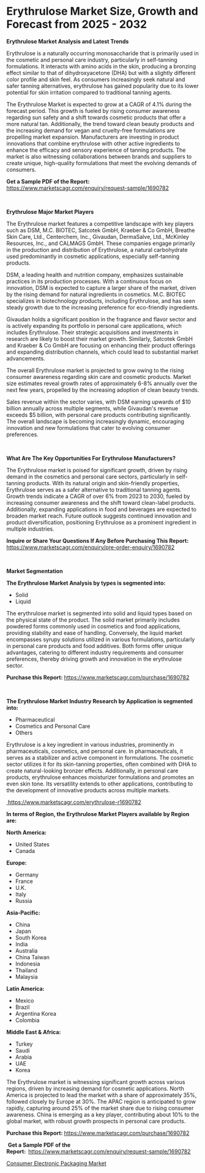 <p><h1>Erythrulose Market Size, Growth and Forecast from 2025 - 2032</h1></p><p><strong>Erythrulose Market Analysis and Latest Trends</strong></p>
<p><p>Erythrulose is a naturally occurring monosaccharide that is primarily used in the cosmetic and personal care industry, particularly in self-tanning formulations. It interacts with amino acids in the skin, producing a bronzing effect similar to that of dihydroxyacetone (DHA) but with a slightly different color profile and skin feel. As consumers increasingly seek natural and safer tanning alternatives, erythrulose has gained popularity due to its lower potential for skin irritation compared to traditional tanning agents.</p><p>The Erythrulose Market is expected to grow at a CAGR of 4.1% during the forecast period. This growth is fueled by rising consumer awareness regarding sun safety and a shift towards cosmetic products that offer a more natural tan. Additionally, the trend toward clean beauty products and the increasing demand for vegan and cruelty-free formulations are propelling market expansion. Manufacturers are investing in product innovations that combine erythrulose with other active ingredients to enhance the efficacy and sensory experience of tanning products. The market is also witnessing collaborations between brands and suppliers to create unique, high-quality formulations that meet the evolving demands of consumers.</p></p>
<p><strong>Get a Sample PDF of the Report:&nbsp;</strong> <a href="https://www.marketscagr.com/enquiry/request-sample/1690782?utm_campaign=1166&utm_medium=2&utm_source=Github&utm_content=ia&utm_term=26032025&utm_id=erythrulose">https://www.marketscagr.com/enquiry/request-sample/1690782</a></p>
<p>&nbsp;</p>
<p><strong>Erythrulose Major Market Players</strong></p>
<p><p>The Erythrulose market features a competitive landscape with key players such as DSM, M.C. BIOTEC, Satcotek GmbH, Kraeber & Co GmbH, Breathe Skin Care, Ltd., Centerchem, Inc., Givaudan, DermaSalve, Ltd., McKinley Resources, Inc., and CALMAGS GmbH. These companies engage primarily in the production and distribution of Erythrulose, a natural carbohydrate used predominantly in cosmetic applications, especially self-tanning products.</p><p>DSM, a leading health and nutrition company, emphasizes sustainable practices in its production processes. With a continuous focus on innovation, DSM is expected to capture a larger share of the market, driven by the rising demand for natural ingredients in cosmetics. M.C. BIOTEC specializes in biotechnology products, including Erythrulose, and has seen steady growth due to the increasing preference for eco-friendly ingredients.</p><p>Givaudan holds a significant position in the fragrance and flavor sector and is actively expanding its portfolio in personal care applications, which includes Erythrulose. Their strategic acquisitions and investments in research are likely to boost their market growth. Similarly, Satcotek GmbH and Kraeber & Co GmbH are focusing on enhancing their product offerings and expanding distribution channels, which could lead to substantial market advancements.</p><p>The overall Erythrulose market is projected to grow owing to the rising consumer awareness regarding skin care and cosmetic products. Market size estimates reveal growth rates of approximately 6-8% annually over the next few years, propelled by the increasing adoption of clean beauty trends.</p><p>Sales revenue within the sector varies, with DSM earning upwards of $10 billion annually across multiple segments, while Givaudan's revenue exceeds $5 billion, with personal care products contributing significantly. The overall landscape is becoming increasingly dynamic, encouraging innovation and new formulations that cater to evolving consumer preferences.</p></p>
<p>&nbsp;</p>
<p><strong>What Are The Key Opportunities For Erythrulose Manufacturers?</strong></p>
<p><p>The Erythrulose market is poised for significant growth, driven by rising demand in the cosmetics and personal care sectors, particularly in self-tanning products. With its natural origin and skin-friendly properties, Erythrulose serves as a safer alternative to traditional tanning agents. Growth trends indicate a CAGR of over 6% from 2023 to 2030, fueled by increasing consumer awareness and the shift toward clean-label products. Additionally, expanding applications in food and beverages are expected to broaden market reach. Future outlook suggests continued innovation and product diversification, positioning Erythrulose as a prominent ingredient in multiple industries.</p></p>
<p><strong>Inquire or Share Your Questions If Any Before Purchasing This Report:</strong> <a href="https://www.marketscagr.com/enquiry/pre-order-enquiry/1690782?utm_campaign=1166&utm_medium=2&utm_source=Github&utm_content=ia&utm_term=26032025&utm_id=erythrulose">https://www.marketscagr.com/enquiry/pre-order-enquiry/1690782</a></p>
<p>&nbsp;</p>
<p><strong>Market Segmentation</strong></p>
<p><strong>The Erythrulose Market Analysis by types is segmented into:</strong></p>
<p><ul><li>Solid</li><li>Liquid</li></ul></p>
<p><p>The erythrulose market is segmented into solid and liquid types based on the physical state of the product. The solid market primarily includes powdered forms commonly used in cosmetics and food applications, providing stability and ease of handling. Conversely, the liquid market encompasses syrupy solutions utilized in various formulations, particularly in personal care products and food additives. Both forms offer unique advantages, catering to different industry requirements and consumer preferences, thereby driving growth and innovation in the erythrulose sector.</p></p>
<p><strong>Purchase this Report:&nbsp;</strong><a href="https://www.marketscagr.com/purchase/1690782?utm_campaign=1166&utm_medium=2&utm_source=Github&utm_content=ia&utm_term=26032025&utm_id=erythrulose">https://www.marketscagr.com/purchase/1690782</a></p>
<p>&nbsp;</p>
<p><strong>The Erythrulose Market Industry Research by Application is segmented into:</strong></p>
<p><ul><li>Pharmaceutical</li><li>Cosmetics and Personal Care</li><li>Others</li></ul></p>
<p><p>Erythrulose is a key ingredient in various industries, prominently in pharmaceuticals, cosmetics, and personal care. In pharmaceuticals, it serves as a stabilizer and active component in formulations. The cosmetic sector utilizes it for its skin-tanning properties, often combined with DHA to create natural-looking bronzer effects. Additionally, in personal care products, erythrulose enhances moisturizer formulations and promotes an even skin tone. Its versatility extends to other applications, contributing to the development of innovative products across multiple markets.</p></p>
<p><a href="https://www.marketscagr.com/erythrulose-r1690782?utm_campaign=1166&utm_medium=2&utm_source=Github&utm_content=ia&utm_term=26032025&utm_id=erythrulose">&nbsp;https://www.marketscagr.com/erythrulose-r1690782</a></p>
<p><strong>In terms of Region, the Erythrulose Market Players available by Region are:</strong></p>
<p>
    <p> <strong> North America: </strong>
        <ul>
            <li>United States</li>
            <li>Canada</li>
        </ul>
        </p> 
    <p> <strong> Europe: </strong>
        <ul>
            <li>Germany</li>
            <li>France</li>
            <li>U.K.</li>
            <li>Italy</li>
            <li>Russia</li>
        </ul>
        </p> 
    <p> <strong> Asia-Pacific: </strong>
        <ul>
            <li>China</li>
            <li>Japan</li>
            <li>South Korea</li>
            <li>India</li>
            <li>Australia</li>
            <li>China Taiwan</li>
            <li>Indonesia</li>
            <li>Thailand</li>
            <li>Malaysia</li>
        </ul>
        </p> 
    <p> <strong> Latin America: </strong>
        <ul>
            <li>Mexico</li>
            <li>Brazil</li>
            <li>Argentina Korea</li>
            <li>Colombia</li>
        </ul>
        </p> 
    <p> <strong> Middle East & Africa: </strong>
        <ul>
            <li>Turkey</li>
            <li>Saudi</li>
            <li>Arabia</li>
            <li>UAE</li>
            <li>Korea</li>
        </ul>
    </p>
    </p>
<p><p>The Erythrulose market is witnessing significant growth across various regions, driven by increasing demand for cosmetic applications. North America is projected to lead the market with a share of approximately 35%, followed closely by Europe at 30%. The APAC region is anticipated to grow rapidly, capturing around 25% of the market share due to rising consumer awareness. China is emerging as a key player, contributing about 10% to the global market, with robust growth prospects in personal care products.</p></p>
<p><strong>Purchase this Report: </strong><a href="https://www.marketscagr.com/purchase/1690782?utm_campaign=1166&utm_medium=2&utm_source=Github&utm_content=ia&utm_term=26032025&utm_id=erythrulose">https://www.marketscagr.com/purchase/1690782</a></p>
<p>&nbsp;<strong>Get a Sample PDF of the Report:&nbsp;&nbsp;</strong><a href="https://www.marketscagr.com/enquiry/request-sample/1690782?utm_campaign=1166&utm_medium=2&utm_source=Github&utm_content=ia&utm_term=26032025&utm_id=erythrulose">https://www.marketscagr.com/enquiry/request-sample/1690782</a></p>
<p><strong></strong></p>
<p><p><a href="https://github.com/ajegiobitsa/Market-Research-Report-List-1/blob/main/consumer-electronic-packaging-market.md?utm_campaign=1166&utm_medium=2&utm_source=Github&utm_content=ia&utm_term=26032025&utm_id=erythrulose">Consumer Electronic Packaging Market</a></p></p>